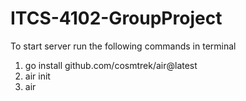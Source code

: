# ITCS-4102-GroupProject
To start server run the following commands in terminal
1. go install github.com/cosmtrek/air@latest
2. air init
3. air
